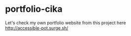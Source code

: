 # portfolio-cika

Let's check my own portfolio website from this project here http://accessible-pot.surge.sh/
